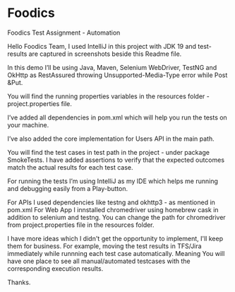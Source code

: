 # Foodics
Foodics Test Assignment - Automation

Hello Foodics Team, I used IntelliJ in this project with JDK 19 and test-results are captured in screenshots beside this Readme file.

In this demo I’ll be using Java, Maven, Selenium WebDriver, TestNG and OkHttp as RestAssured throwing Unsupported-Media-Type error while Post &Put.

You will find the running properties variables in the resources folder - project.properties file. 

I’ve added all dependencies in pom.xml which will help you run the tests on your machine.

I’ve also added the core implementation for Users API in the main path.

You will find the test cases in test path in the project - under package SmokeTests. I have added assertions to verify that the expected outcomes match the actual results for each test case.

For running the tests I’m using IntelliJ as my IDE which helps me running and debugging easily from a Play-button.

For APIs I used dependencies like testng and okhttp3 - as mentioned in pom.xml
For Web App I innstalled chromedriver using homebrew cask in addition to selenium and testng. You can change the path for chromedriver from project.properties file in the resources folder.

I have more ideas which I didn't get the opportunity to implement, I'll keep them for business. For example, moving the test results in TFS/Jira immediately while runnning each test case automatically. Meaning You will have one place to see all manual/automated testcases with the corresponding execution results.

Thanks.
